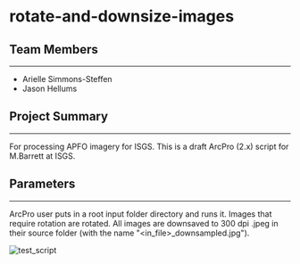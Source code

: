 # rotate-and-downsize-images

## Team Members
***

* Arielle Simmons-Steffen
* Jason Hellums

## Project Summary
***

For processing APFO imagery for ISGS. This is a draft ArcPro (2.x) script for M.Barrett at ISGS.

## Parameters
***

ArcPro user puts in a root input folder directory and runs it. Images that require rotation are rotated. All images are downsaved to 300 dpi .jpeg in their source folder (with the name "<in_file>_downsampled.jpg").  

![test_script](https://user-images.githubusercontent.com/111149665/188669062-da2f64b5-e718-4159-a564-a10dd0f9a582.JPG)
